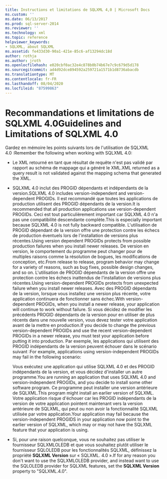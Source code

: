 ```yaml
---
title: Instructions et limitations de SQLXML 4,0 | Microsoft Docs
ms.custom: ''
ms.date: 06/13/2017
ms.prod: sql-server-2014
ms.reviewer: ''
ms.technology: xml
ms.topic: reference
helpviewer_keywords:
- SQLXML, about SQLXML
ms.assetid: fe433d30-90a1-421e-85c6-af13294dc18d
author: rothja
ms.author: jroth
ms.openlocfilehash: e020cbf0ac32e4c878b0b74b67e7c9c679d5d178
ms.sourcegitcommit: ad4d92dce894592a259721a1571b1d8736abacdb
ms.translationtype: MT
ms.contentlocale: fr-FR
ms.lasthandoff: 08/04/2020
ms.locfileid: "87599863"
---
```

# <a name="guidelines-and-limitations-of-sqlxml-40"></a><span data-ttu-id="2183e-102">Recommandations et limitations de SQLXML 4.0</span><span class="sxs-lookup"><span data-stu-id="2183e-102">Guidelines and Limitations of SQLXML 4.0</span></span>
  <span data-ttu-id="2183e-103">Gardez en mémoire les points suivants lors de l'utilisation de SQLXML 4.0 :</span><span class="sxs-lookup"><span data-stu-id="2183e-103">Remember the following when working with SQLXML 4.0:</span></span>  
  
-   <span data-ttu-id="2183e-104">Le XML retourné en tant que résultat de requête n'est pas validé par rapport au schéma de mappage qui a généré le XML.</span><span class="sxs-lookup"><span data-stu-id="2183e-104">XML returned as a query result is not validated against the mapping schema that generated the XML.</span></span>  
  
-   <span data-ttu-id="2183e-105">SQLXML 4.0 inclut des PROGID dépendants et indépendants de la version.</span><span class="sxs-lookup"><span data-stu-id="2183e-105">SQLXML 4.0 includes version-independent and version-dependent PROGIDs.</span></span> <span data-ttu-id="2183e-106">Il est recommandé que toutes les applications de production utilisent des PROGID dépendants de la version.</span><span class="sxs-lookup"><span data-stu-id="2183e-106">It is recommended that all production applications use version-dependent PROGIDs.</span></span> <span data-ttu-id="2183e-107">Ceci est tout particulièrement important car SQLXML 4.0 n'a pas une compatibilité descendante complète.</span><span class="sxs-lookup"><span data-stu-id="2183e-107">This is especially important because SQLXML 4.0 is not fully backward compatible.</span></span> <span data-ttu-id="2183e-108">L'utilisation de PROGID dépendant de la version offre une protection contre les échecs de production éventuels lors de l'installation de versions plus récentes.</span><span class="sxs-lookup"><span data-stu-id="2183e-108">Using version dependent PROGIDs protects from possible production failures when you install newer releases.</span></span> <span data-ttu-id="2183e-109">De version en version, le comportement du programme peut changer pour de multiples raisons comme la résolution de bogues, les modifications de conception, etc.</span><span class="sxs-lookup"><span data-stu-id="2183e-109">From release to release, program behavior may change for a variety of reasons, such as bug fixes, possible design changes, and so on.</span></span> <span data-ttu-id="2183e-110">L'utilisation de PROGID dépendants de la version offre une protection contre les échecs inattendus de l'installation de versions plus récentes.</span><span class="sxs-lookup"><span data-stu-id="2183e-110">Using version-dependent PROGIDs protects from unexpected failure when you install newer releases.</span></span> <span data-ttu-id="2183e-111">Avec des PROGID dépendants de la version, lorsque vous installez une version plus récente, votre application continuera de fonctionner sans échec.</span><span class="sxs-lookup"><span data-stu-id="2183e-111">With version-dependent PROGIDs, when you install a newer release, your application will continue to work without failure.</span></span> <span data-ttu-id="2183e-112">Si vous décidez de modifier les précédents PROGID dépendants de la version pour en utiliser de plus récents dans une nouvelle version, vous devez tester votre application avant de la mettre en production.</span><span class="sxs-lookup"><span data-stu-id="2183e-112">If you decide to change the previous version-dependent PROGIDs and use the recent version-dependent PROGIDs in a newer release, you must test your application before putting it into production.</span></span> <span data-ttu-id="2183e-113">Par exemple, les applications qui utilisent des PROGID indépendants de la version peuvent échouer dans le scénario suivant :</span><span class="sxs-lookup"><span data-stu-id="2183e-113">For example, applications using version-independent PROGIDs may fail in the following scenario:</span></span>  
  
     <span data-ttu-id="2183e-114">Vous exécutez une application qui utilise SQLXML 4.0 et des PROGID indépendants de la version, et vous décidez d'installer un autre programme.</span><span class="sxs-lookup"><span data-stu-id="2183e-114">You are running an application that uses SQLXML 4.0 and version-independent PROGIDs, and you decide to install some other software program.</span></span> <span data-ttu-id="2183e-115">Ce programme peut installer une version antérieure de SQLXML.</span><span class="sxs-lookup"><span data-stu-id="2183e-115">This program might install an earlier version of SQLXML.</span></span> <span data-ttu-id="2183e-116">Votre application risque d'échouer car les PROGID indépendants de la version de votre application pointent maintenant vers la version antérieure de SQLXML, qui peut ou non avoir la fonctionnalité SQLXML utilisée par votre application.</span><span class="sxs-lookup"><span data-stu-id="2183e-116">Your application may fail because the version-independent PROGIDS in your application now point to the earlier version of SQLXML, which may or may not have the SQLXML feature that your application is using.</span></span>  
  
-   <span data-ttu-id="2183e-117">Si, pour une raison quelconque, vous ne souhaitez pas utiliser le fournisseur SQLXMLOLEDB et que vous souhaitez plutôt utiliser le fournisseur SQLOLEDB pour les fonctionnalités SQLXML, définissez la propriété **SQLXML Version** sur « SQLXML. 4.0 ».</span><span class="sxs-lookup"><span data-stu-id="2183e-117">If for any reason you don't want to use the SQLXMLOLEDB provider, and instead want to use the SQLOLEDB provider for SQLXML features, set the **SQLXML Version** property to "SQLXML.4.0".</span></span>  
  
  
